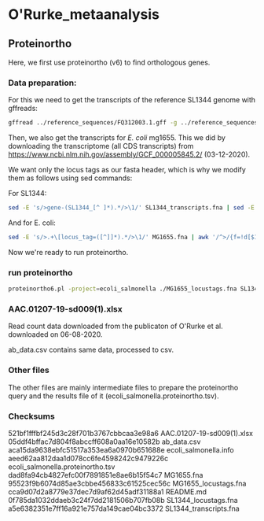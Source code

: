 # O'Rurke_metaanalysis



## Proteinortho

Here, we first use proteinortho (v6) to find orthologous genes.  

### Data preparation:

For this we need to get the transcripts of the reference SL1344 genome with gffreads:

```bash
gffread ../reference_sequences/FQ312003.1.gff -g ../reference_sequences/FQ312003_wplasmids.fa -w SL1344_transcripts.fna
```

Then, we also get the transcripts for *E. coli* mg1655. This we did by downloading the transcriptome (all CDS transcripts) from https://www.ncbi.nlm.nih.gov/assembly/GCF_000005845.2/ (03-12-2020). 

We want only the locus tags as our fasta header, which is why we modify them as follows using sed commands:

For SL1344:

```bash
sed -E 's/>gene-(SL1344_[^ ]*).*/>\1/' SL1344_transcripts.fna | sed -E 's/>rna-(.*)/>\1/' > SL1344_locustags.fna
```



And for E. coli:

```bash
sed -E 's/>.+\[locus_tag=([^]]*).*/>\1/' MG1655.fna | awk '/^>/{f=!d[$1];d[$1]=1}f' > MG1655_locustags.fna
```

Now we're ready to run proteinortho.



### run proteinortho

```bash
proteinortho6.pl -project=ecoli_salmonella ./MG1655_locustags.fna SL1344_locustags.fna -p=blastn
```



### AAC.01207-19-sd009(1).xlsx

Read count data downloaded from the publicaton of O'Rurke et al. downloaded on 06-08-2020. 

ab_data.csv contains same data, processed to csv.



### Other files

The other files are mainly intermediate files to prepare the proteinortho query and the results file of it (ecoli_salmonella.proteinortho.tsv).



### Checksums

521bf1fffbf245d3c28f701b3767cbbcaa3e98a6  AAC.01207-19-sd009(1).xlsx
05ddf4bffac7d804f8abccff608a0aa16e10582b  ab_data.csv
aca15da9638ebfc51517a353ea6a0970b651688e  ecoli_salmonella.info
aeed62aa812daa1d078cc6fe4598242c9479226c  ecoli_salmonella.proteinortho.tsv
dad8fa94cb4827efc00f7891851e8ae6b15f54c7  MG1655.fna
95523f9b6074d85ae3cbbe456833c61525cec56c  MG1655_locustags.fna
cca9d07d2a8779e37dec7d9af62d45adf31188a1  README.md
0f785da1032ddaeb3c24f7dd2181506b707fb08b  SL1344_locustags.fna
a5e6382351e7ff16a921e757da149cae04bc3372  SL1344_transcripts.fna